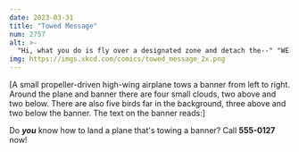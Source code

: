 ```yaml
---
date: 2023-03-31
title: "Towed Message"
num: 2757
alt: >-
  "Hi, what you do is fly over a designated zone and detach the--" "WE'RE SORRY, THE MOBILE CUSTOMER YOU ARE TRYING TO REACH IS OUT OF SERVICE"
img: https://imgs.xkcd.com/comics/towed_message_2x.png
---
```

[A small propeller-driven high-wing airplane tows a banner from left to right. Around the plane and banner there are four small clouds, two above and two below. There are also five birds far in the background, three above and two below the banner. The text on the banner reads:]

Do ***you*** know how to land a plane that's towing a banner? Call **555-0127** now!